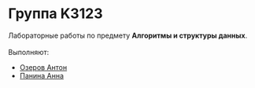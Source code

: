 # Группа K3123
Лабораторные работы по предмету **Алгоритмы и структуры данных**.<br /><br />
Выполняют:<br />
* [Озеров Антон](https://github.com/AlexMarticus)
* [Панина Анна](https://github.com/paninanq)

